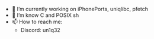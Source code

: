 - 🔭 I’m currently working on iPhonePorts, uniqlibc, pfetch
- 🌱 I’m know C and POSIX sh
- 📫 How to reach me:
  - Discord: un1q32
